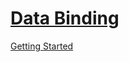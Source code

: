 # [Data Binding](https://docs.avaloniaui.net/docs/data-binding)
[Getting Started](https://docs.avaloniaui.net/docs/getting-started/programming-with-avalonia/data-binding)